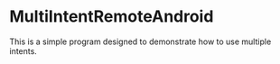 # MultiIntentRemoteAndroid
This is a simple program designed to demonstrate how to use multiple intents.
